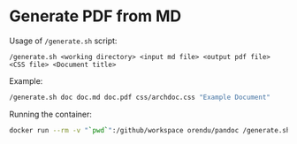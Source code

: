 # Generate PDF from MD

Usage of `/generate.sh` script:
```
/generate.sh <working directory> <input md file> <output pdf file> <CSS file> <Document title>
```

Example:
``` bash
/generate.sh doc doc.md doc.pdf css/archdoc.css "Example Document"
```

Running the container:
``` bash
docker run --rm -v "`pwd`":/github/workspace orendu/pandoc /generate.sh . md_cheatsheet.md md_cheatsheet css/archdoc.css "MarkDown CheatSheet"
```



